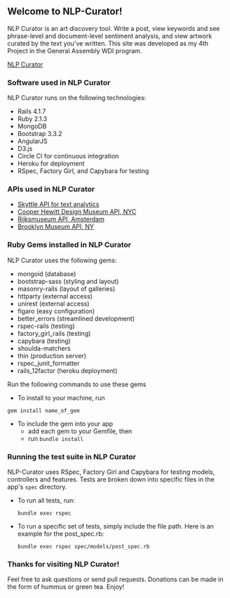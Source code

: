 ## Welcome to NLP-Curator!
NLP Curator is an art discovery tool. Write a post, view keywords and see phrase-level and document-level sentiment analysis, and view artwork curated by the text you've written. This site was developed as my 4th Project in the General Assembly WDI program.  

[NLP Curator](https://nlp-curator.herokuapp.com/)


### Software used in NLP Curator

NLP Curator runs on the following technologies:

* Rails 4.1.7
* Ruby 2.1.3
* MongoDB
* Bootstrap 3.3.2
* AngularJS
* D3.js
* Circle CI for continuous integration
* Heroku for deployment
* RSpec, Factory Girl, and Capybara for testing


### APIs used in NLP Curator
* [Skyttle API for text analytics](http://www.skyttle.com/)
* [Cooper Hewitt Design Museum API, NYC](https://collection.cooperhewitt.org/api/)
* [Rijksmuseum API, Amsterdam](https://www.rijksmuseum.nl/en/api)
* [Brooklyn Museum API, NY](http://www.brooklynmuseum.org/opencollection/api/)


### Ruby Gems installed in NLP Curator

NLP Curator uses the following gems:

* mongoid (database)
* bootstrap-sass (styling and layout)
* masonry-rails (layout of galleries)
* httparty (external access)
* unirest (external access)
* figaro (easy configuration)
* better_errors (streamlined development)
* rspec-rails (testing)
* factory_girl_rails (testing)
* capybara (testing)
* shoulda-matchers
* thin (production server)
* rspec_junit_formatter
* rails_12factor (heroku deployment)

Run the following commands to use these gems
* To install to your machine, run

```
gem install name_of_gem
```

* To include the gem into your app
	* add each gem to your Gemfile, then
	* run `bundle install`


### Running the test suite in NLP Curator
NLP-Curator uses RSpec, Factory Girl and Capybara for testing models, controllers and features.  Tests are broken down into specific files in the app's `spec` directory. 

* To run all tests, run:
	```
	bundle exec rspec
	```

* To run a specific set of tests, simply include the file path. Here is an example for the post_spec.rb:
	```
	bundle exec rspec spec/models/post_spec.rb
	```

### Thanks for visiting NLP Curator!

Feel free to ask questions or send pull requests. Donations can be made in the form of hummus or green tea. Enjoy!






